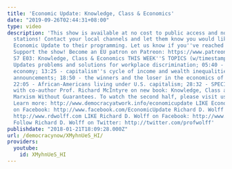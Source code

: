 ```yaml
---
title: 'Economic Update: Knowledge, Class & Economics'
date: "2019-09-26T02:44:31+08:00"
type: video
description: 'This show is available at no cost to public access and non-profit community
  stations! Contact your local channels and let them know you would like them to add
  Economic Update to their programming. Let us know if you''ve reached out: info(a)democracyatwork.info
  Support the show! Become an EU patron on Patreon: https://www.patreon.com/economicupdate
  S7 E03: Knowledge, Class & Economics THIS WEEK''S TOPICS (w/timestamps): 00:58 -
  Updates problems and solutions for workplace discrimination; 05:40 - China''s ascending
  economy; 13:25 - capitalism''s cycle of income and wealth inequalities; 17:10 -
  announcements; 18:50 - the winners and the loser in the economics of immigration;
  22:05 - African-Americans living under U.S. capitalism; 28:32 - SPECIAL GUEST: Interview
  with co-author Prof. Richard McIntyre on new book: Knowledge, Class and Economics:
  Marxism Without Guarantees. To watch the second half, please visit us at patreon.com/economicupdate
  Learn more: http://www.democracyatwork.info/economicupdate LIKE Economic Update
  on Facebook: http://www.facebook.com/EconomicUpdate Richard D. Wolff''s website:
  http://www.rdwolff.com LIKE Richard D. Wolff on Facebook: http://www.facebook.com/RichardDWolff
  Follow Richard D. Wolff on Twitter: http://twitter.com/profwolff'
publishdate: "2018-01-21T18:09:28.000Z"
url: /democracynow/XMyhnUeS_HI/
providers:
  youtube:
    id: XMyhnUeS_HI
---
```

